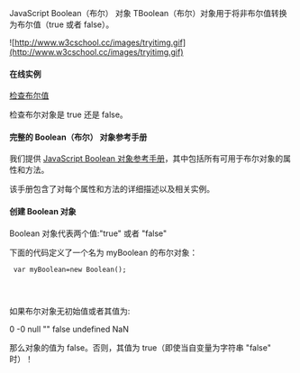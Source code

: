  JavaScript Boolean（布尔） 对象 
TBoolean（布尔）对象用于将非布尔值转换为布尔值（true 或者 false）。

 
 ![http://www.w3cschool.cc/images/tryitimg.gif](http://www.w3cschool.cc/images/tryitimg.gif)
#### 在线实例

 

 [检查布尔值](http://www.w3cschool.cc/try/try.php?filename=tryjs_boolean)

 检查布尔对象是 true 还是 false。

 

#### 完整的 Boolean（布尔） 对象参考手册

 我们提供 [JavaScript Boolean 对象参考手册](http://www.w3cschool.cc/jsref/jsref-obj-boolean.html)，其中包括所有可用于布尔对象的属性和方法。

 该手册包含了对每个属性和方法的详细描述以及相关实例。

 

#### 创建 Boolean 对象

 Boolean 对象代表两个值:"true" 或者 "false"

 下面的代码定义了一个名为 myBoolean 的布尔对象：

 
```
 var myBoolean=new Boolean();




```
 如果布尔对象无初始值或者其值为:

 
0
 -0
 null
 ""
 false
 undefined
 NaN 
 
那么对象的值为 false。否则，其值为 true（即使当自变量为字符串 "false" 时）！

 

